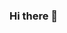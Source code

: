 ### Hi there 👋

<!--
**riskatrim/riskatrim** is a ✨ _special_ ✨ repository because its `README.md` (this file) appears on your GitHub profile.

Here are some ideas to get you started:

- 🔭 I’m currently studying at Sriwijaya University
- 🌱 I’m currently learning Big Query and Machine Learning :octocat:
- 👯 I’m looking to collaborate on Web Development
- 🤔 I’m looking for help with ...
- 💬 Ask me about ...
- 📫 How to reach me: :email: rchika532@gmail.com 
- 😄 Pronouns: ...
- ⚡ Fun fact: ...
-->
